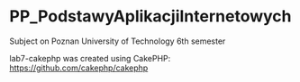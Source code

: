 # PP_PodstawyAplikacjiInternetowych
Subject on Poznan University of Technology 6th semester

lab7-cakephp was created using CakePHP: https://github.com/cakephp/cakephp
